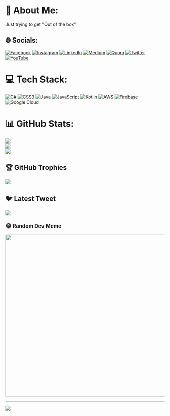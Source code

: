 # 💫 About Me:
Just trying to get "Out of the box"


## 🌐 Socials:
[![Facebook](https://img.shields.io/badge/Facebook-%231877F2.svg?logo=Facebook&logoColor=white)](https://facebook.com/Thekaifriaz) [![Instagram](https://img.shields.io/badge/Instagram-%23E4405F.svg?logo=Instagram&logoColor=white)](https://instagram.com/Zulkaifriaz) [![LinkedIn](https://img.shields.io/badge/LinkedIn-%230077B5.svg?logo=linkedin&logoColor=white)](https://linkedin.com/in/Zulkaifriaz) [![Medium](https://img.shields.io/badge/Medium-12100E?logo=medium&logoColor=white)](https://medium.com/@Zulkaifriaz) [![Quora](https://img.shields.io/badge/Quora-%23B92B27.svg?logo=Quora&logoColor=white)](https://quora.com/profile/Zulkaif-riaz) [![Twitter](https://img.shields.io/badge/Twitter-%231DA1F2.svg?logo=Twitter&logoColor=white)](https://twitter.com/Zulkaif_riaz) [![YouTube](https://img.shields.io/badge/YouTube-%23FF0000.svg?logo=YouTube&logoColor=white)](https://youtube.com/@Zulkaifriaz) 

# 💻 Tech Stack:
![C#](https://img.shields.io/badge/c%23-%23239120.svg?style=for-the-badge&logo=c-sharp&logoColor=white) ![CSS3](https://img.shields.io/badge/css3-%231572B6.svg?style=for-the-badge&logo=css3&logoColor=white) ![Java](https://img.shields.io/badge/java-%23ED8B00.svg?style=for-the-badge&logo=java&logoColor=white) ![JavaScript](https://img.shields.io/badge/javascript-%23323330.svg?style=for-the-badge&logo=javascript&logoColor=%23F7DF1E) ![Kotlin](https://img.shields.io/badge/kotlin-%230095D5.svg?style=for-the-badge&logo=kotlin&logoColor=white) ![AWS](https://img.shields.io/badge/AWS-%23FF9900.svg?style=for-the-badge&logo=amazon-aws&logoColor=white) ![Firebase](https://img.shields.io/badge/firebase-%23039BE5.svg?style=for-the-badge&logo=firebase) ![Google Cloud](https://img.shields.io/badge/Google%20Cloud-%234285F4.svg?style=for-the-badge&logo=google-cloud&logoColor=white)
# 📊 GitHub Stats:
![](https://github-readme-stats.vercel.app/api?username=Zulkaifriaz&theme=default&hide_border=false&include_all_commits=false&count_private=false)<br/>
![](https://github-readme-streak-stats.herokuapp.com/?user=Zulkaifriaz&theme=default&hide_border=false)<br/>
![](https://github-readme-stats.vercel.app/api/top-langs/?username=Zulkaifriaz&theme=default&hide_border=false&include_all_commits=false&count_private=false&layout=compact)

## 🏆 GitHub Trophies
![](https://github-profile-trophy.vercel.app/?username=Zulkaifriaz&theme=nord&no-frame=false&no-bg=false&margin-w=4)

## 🐦 Latest Tweet
[![](https://gtce.itsvg.in/api?username=Zulkaif_riaz)](https://github.com/VishwaGauravIn/github-twitter-card-embed)

### 😂 Random Dev Meme
<img src="https://random-memer.herokuapp.com/" width="512px"/>

---
[![](https://visitcount.itsvg.in/api?id=Zulkaifriaz&icon=2&color=1)](https://visitcount.itsvg.in)

<!-- Proudly created with GPRM ( https://gprm.itsvg.in ) -->